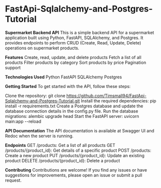 # FastApi-Sqlalchemy-and-Postgres-Tutorial
**Supermarket Backend API**
This is a simple backend API for a supermarket application built using Python, FastAPI, SQLAlchemy, and Postgres. It provides endpoints to perform CRUD (Create, Read, Update, Delete) operations on supermarket products.

**Features**
Create, read, update, and delete products
Fetch a list of all products
Filter products by category
Sort products by price
Pagination support

**Technologies Used**
Python
FastAPI
SQLAlchemy
Postgres

**Getting Started**
To get started with the API, follow these steps:

Clone the repository: git clone https://github.com/Timsmall94/FastApi-Sqlalchemy-and-Postgres-Tutorial.git
Install the required dependencies: pip install -r requirements.txt
Create a Postgres database and update the database connection details in the config.py file.
Run the database migrations: alembic upgrade head
Start the FastAPI server: uvicorn main:app --reload

**API Documentation**
The API documentation is available at Swagger UI and Redoc when the server is running.

**Endpoints**
GET /products: Get a list of all products
GET /products/{product_id}: Get details of a specific product
POST /products: Create a new product
PUT /products/{product_id}: Update an existing product
DELETE /products/{product_id}: Delete a product

**Contributing**
Contributions are welcome! If you find any issues or have suggestions for improvements, please open an issue or submit a pull request.

